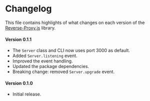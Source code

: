 # Changelog
This file contains highlights of what changes on each version of the [Reverse-Proxy.js](https://www.npmjs.org/package/reverse-proxy-js) library.

#### Version 0.1.1
- The `Server` class and CLI now uses port 3000 as default.
- Added `Server.listening` event.
- Improved the event handling.
- Updated the package dependencies.
- Breaking change: removed `Server.upgrade` event.

#### Version 0.1.0
- Initial release.
